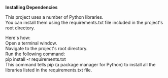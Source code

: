


**Installing Dependencies**

This project uses a number of Python libraries.   
You can install them using the requirements.txt file included in the project's root directory.  

Here's how:  
Open a terminal window.  
Navigate to the project's root directory.  
Run the following command:  
pip install -r requirements.txt  
This command tells pip (a package manager for Python) to install all the libraries listed in the requirements.txt file.

